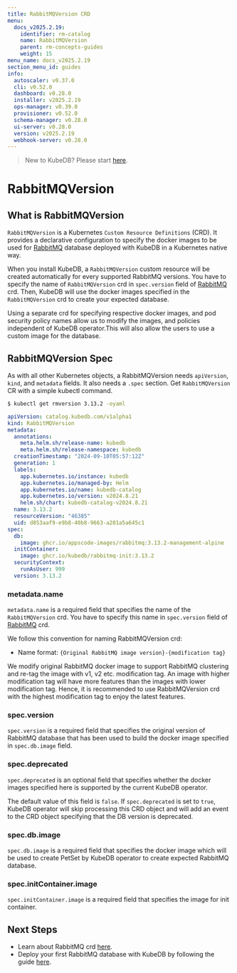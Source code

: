 ```yaml
---
title: RabbitMQVersion CRD
menu:
  docs_v2025.2.19:
    identifier: rm-catalog
    name: RabbitMQVersion
    parent: rm-concepts-guides
    weight: 15
menu_name: docs_v2025.2.19
section_menu_id: guides
info:
  autoscaler: v0.37.0
  cli: v0.52.0
  dashboard: v0.28.0
  installer: v2025.2.19
  ops-manager: v0.39.0
  provisioner: v0.52.0
  schema-manager: v0.28.0
  ui-server: v0.28.0
  version: v2025.2.19
  webhook-server: v0.28.0
---
```


> New to KubeDB? Please start [here](/docs/v2025.2.19/README).

# RabbitMQVersion

## What is RabbitMQVersion

`RabbitMQVersion` is a Kubernetes `Custom Resource Definitions` (CRD). It provides a declarative configuration to specify the docker images to be used for [RabbitMQ](https://www.rabbitmq.com/) database deployed with KubeDB in a Kubernetes native way.

When you install KubeDB, a `RabbitMQVersion` custom resource will be created automatically for every supported RabbitMQ versions. You have to specify the name of `RabbitMQVersion` crd in `spec.version` field of [RabbitMQ](/docs/v2025.2.19/guides/rabbitmq/concepts/rabbitmq) crd. Then, KubeDB will use the docker images specified in the `RabbitMQVersion` crd to create your expected database.

Using a separate crd for specifying respective docker images, and pod security policy names allow us to modify the images, and policies independent of KubeDB operator.This will also allow the users to use a custom image for the database.

## RabbitMQVersion Spec

As with all other Kubernetes objects, a RabbitMQVersion needs `apiVersion`, `kind`, and `metadata` fields. It also needs a `.spec` section. Get `RabbitMQVersion` CR with a simple kubectl command.

```bash
$ kubectl get rmversion 3.13.2 -oyaml
```

```yaml
apiVersion: catalog.kubedb.com/v1alpha1
kind: RabbitMQVersion
metadata:
  annotations:
    meta.helm.sh/release-name: kubedb
    meta.helm.sh/release-namespace: kubedb
  creationTimestamp: "2024-09-10T05:57:12Z"
  generation: 1
  labels:
    app.kubernetes.io/instance: kubedb
    app.kubernetes.io/managed-by: Helm
    app.kubernetes.io/name: kubedb-catalog
    app.kubernetes.io/version: v2024.8.21
    helm.sh/chart: kubedb-catalog-v2024.8.21
  name: 3.13.2
  resourceVersion: "46385"
  uid: d853aaf9-e9b8-40b8-9663-a201a5a645c1
spec:
  db:
    image: ghcr.io/appscode-images/rabbitmq:3.13.2-management-alpine
  initContainer:
    image: ghcr.io/kubedb/rabbitmq-init:3.13.2
  securityContext:
    runAsUser: 999
  version: 3.13.2
```

### metadata.name

`metadata.name` is a required field that specifies the name of the `RabbitMQVersion` crd. You have to specify this name in `spec.version` field of [RabbitMQ](/docs/v2025.2.19/guides/rabbitmq/concepts/rabbitmq) crd.

We follow this convention for naming RabbitMQVersion crd:

- Name format: `{Original RabbitMQ image version}-{modification tag}`

We modify original RabbitMQ docker image to support RabbitMQ clustering and re-tag the image with v1, v2 etc. modification tag. An image with higher modification tag will have more features than the images with lower modification tag. Hence, it is recommended to use RabbitMQVersion crd with the highest modification tag to enjoy the latest features.

### spec.version

`spec.version` is a required field that specifies the original version of RabbitMQ database that has been used to build the docker image specified in `spec.db.image` field.

### spec.deprecated

`spec.deprecated` is an optional field that specifies whether the docker images specified here is supported by the current KubeDB operator.

The default value of this field is `false`. If `spec.deprecated` is set to `true`, KubeDB operator will skip processing this CRD object and will add an event to the CRD object specifying that the DB version is deprecated.

### spec.db.image

`spec.db.image` is a required field that specifies the docker image which will be used to create PetSet by KubeDB operator to create expected RabbitMQ database.

### spec.initContainer.image
`spec.initContainer.image` is a required field that specifies the image for init container.


## Next Steps

- Learn about RabbitMQ crd [here](/docs/v2025.2.19/guides/rabbitmq/concepts/rabbitmq).
- Deploy your first RabbitMQ database with KubeDB by following the guide [here](/docs/v2025.2.19/guides/rabbitmq/concepts/rabbitmq).
